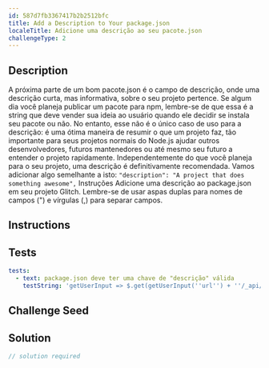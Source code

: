 ```yaml
---
id: 587d7fb3367417b2b2512bfc
title: Add a Description to Your package.json
localeTitle: Adicione uma descrição ao seu pacote.json
challengeType: 2
---
```


## Description
<section id='description'> 
A próxima parte de um bom pacote.json é o campo de descrição, onde uma descrição curta, mas informativa, sobre o seu projeto pertence. 
Se algum dia você planeja publicar um pacote para npm, lembre-se de que essa é a string que deve vender sua ideia ao usuário quando ele decidir se instala seu pacote ou não. No entanto, esse não é o único caso de uso para a descrição: é uma ótima maneira de resumir o que um projeto faz, tão importante para seus projetos normais do Node.js ajudar outros desenvolvedores, futuros mantenedores ou até mesmo seu futuro a entender o projeto rapidamente. 
Independentemente do que você planeja para o seu projeto, uma descrição é definitivamente recomendada. Vamos adicionar algo semelhante a isto: 
<code>"description": "A project that does something awesome",</code> 
Instruções 
Adicione uma descrição ao package.json em seu projeto Glitch. 
Lembre-se de usar aspas duplas para nomes de campos (") e vírgulas (,) para separar campos. 
</section>

## Instructions
<section id='instructions'> 

</section>

## Tests
<section id='tests'>

```yml
tests:
  - text: package.json deve ter uma chave de "descrição" válida
    testString: 'getUserInput => $.get(getUserInput(''url'') + ''/_api/package.json'').then(data => { var packJson = JSON.parse(data); assert(packJson.description, ''"description" is missing''); }, xhr => { throw new Error(xhr.responseText); })'

```

</section>

## Challenge Seed
<section id='challengeSeed'>

</section>

## Solution
<section id='solution'>

```js
// solution required
```
</section>
